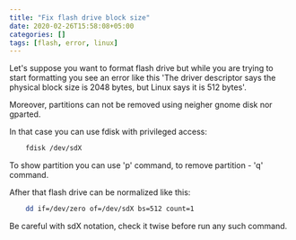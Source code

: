 ```yaml
---
title: "Fix flash drive block size"
date: 2020-02-26T15:58:08+05:00
categories: []
tags: [flash, error, linux]
---
```

Let's suppose you want to format flash drive but while you are trying to start formatting you see an error like this 'The driver descriptor says the physical block size is 2048 bytes, but Linux says it is 512 bytes'.

Moreover, partitions can not be removed using neigher gnome disk nor gparted.

In that case you can use fdisk with privileged access:

```bash
    fdisk /dev/sdX
```

To show partition you can use 'p' command, to remove partition - 'q' command.

Afher that flash drive can be normalized like this:

```bash
    dd if=/dev/zero of=/dev/sdX bs=512 count=1
```

Be careful with sdX notation, check it twise before run any such command.
